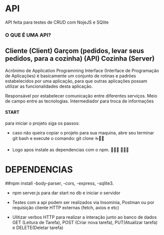

<h1> API </h1>
API feita para testes de CRUD com NojeJS e SQlite

### O QUE É UMA API? 
## Cliente (Client) Garçom (pedidos, levar seus pedidos, para a cozinha) (API) Cozinha (Server)

Acrônimo de Application Programming Interface (Interface de Programação de Aplicações) é basicamente um conjunto de rotinas e padrões estabelecidos por uma aplicação, para que outras aplicações possam utilizar as funcionalidades desta aplicação.

Responsável por estabelecer comunicação entre diferentes serviços.
Meio de campo entre as tecnologias.
Intermediador para troca de informações

#### START 
para iniciar o projeto siga os passos: 
* caso não queira copiar o projeto para sua maquina, abre seu terminar git bash e execute o comando: git clone ☕🤞🏾

* Logo apos instale as dependencias com o npm. 👨🏾‍💻 👩🏾‍💻
<h1>DEPENDENCIAS</h1>
   ##npm install 
    -body-parser,
    -cors,
    -express,
    -sqlite3.

* npm server.js para dar start no db e iniciar o servidor

* Testes com a api podem ser realizados via Insominia, Postman ou por requisição cliente HTTP externas (fetch, axios e etc)

* Ulitizar verbos HTTP para realizar a interação junto ao banco de dados 
GET (Leitura de Tarefa), POST (Criar nova tarefa), PUT(Atualizar tarefa) e DELETE(Deletar tarefa) 
